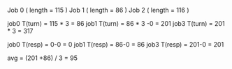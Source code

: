 Job 0 ( length = 115 )
Job 1 ( length = 86 )
Job 2 ( length = 116 )

job0 T(turn) = 115 * 3  = 86
job1 T(turn) = 86 * 3 -0 = 201
job3 T(turn) = 201 * 3 = 317



job0 T(resp) = 0-0 = 0
job1 T(resp) = 86-0 = 86
job3 T(resp) = 201-0 = 201

avg = (201 +86) / 3 = 95
